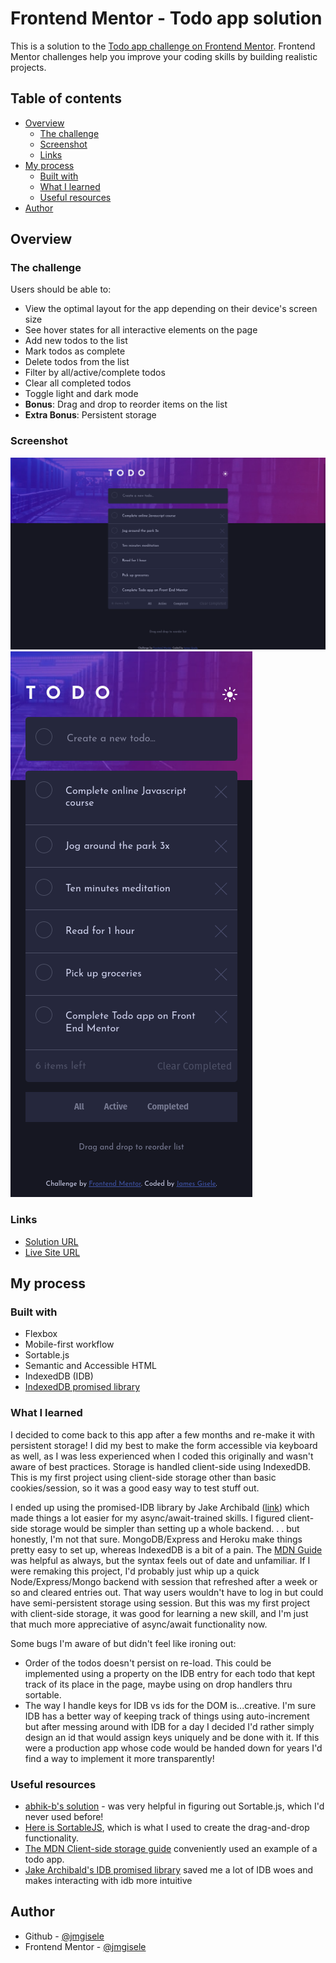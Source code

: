 # Frontend Mentor - Todo app solution

This is a solution to the [Todo app challenge on Frontend Mentor](https://www.frontendmentor.io/challenges/todo-app-Su1_KokOW). Frontend Mentor challenges help you improve your coding skills by building realistic projects. 

## Table of contents

- [Overview](#overview)
  - [The challenge](#the-challenge)
  - [Screenshot](#screenshot)
  - [Links](#links)
- [My process](#my-process)
  - [Built with](#built-with)
  - [What I learned](#what-i-learned)
  - [Useful resources](#useful-resources)
- [Author](#author)

## Overview

### The challenge

Users should be able to:

- View the optimal layout for the app depending on their device's screen size
- See hover states for all interactive elements on the page
- Add new todos to the list
- Mark todos as complete
- Delete todos from the list
- Filter by all/active/complete todos
- Clear all completed todos
- Toggle light and dark mode
- **Bonus**: Drag and drop to reorder items on the list
- **Extra Bonus**: Persistent storage

### Screenshot

![screenshot](./desktop.png)
![screenshot](./mobile.png)

### Links

- [Solution URL](https://github.com/jmgisele/todo-app-main)
- [Live Site URL](https://jmgisele.github.io/todo-app-main/)

## My process

### Built with

- Flexbox
- Mobile-first workflow
- Sortable.js
- Semantic and Accessible HTML
- IndexedDB (IDB)
- [IndexedDB promised library](https://github.com/jakearchibald/idb)


### What I learned
I decided to come back to this app after a few months and re-make it with persistent storage! I did my best to make the form accessible via keyboard as well, as I was less experienced when I coded this originally and wasn't aware of best practices. Storage is handled client-side using IndexedDB. This is my first project using client-side storage other than basic cookies/session, so it was a good easy way to test stuff out. 

I ended up using the promised-IDB library by Jake Archibald ([link](https://github.com/jakearchibald/idb)) which made things a lot easier for my async/await-trained skills. I figured client-side storage would be simpler than setting up a whole backend. . . but honestly, I'm not that sure. MongoDB/Express and Heroku make things pretty easy to set up, whereas IndexedDB is a bit of a pain. The [MDN Guide](https://developer.mozilla.org/en-US/docs/Web/API/IndexedDB_API) was helpful as always, but the syntax feels out of date and unfamiliar. If I were remaking this project, I'd probably just whip up a quick Node/Express/Mongo backend with session that refreshed after a week or so and cleared entries out. That way users wouldn't have to log in but could have semi-persistent storage using session. But this was my first project with client-side storage, it was good for learning a new skill, and I'm just that much more appreciative of async/await functionality now. 

Some bugs I'm aware of but didn't feel like ironing out:
- Order of the todos doesn't persist on re-load. This could be implemented using a property on the IDB entry for each todo that kept track of its place in the page, maybe using on drop handlers thru sortable.
- The way I handle keys for IDB vs ids for the DOM is...creative. I'm sure IDB has a better way of keeping track of things using auto-increment but after messing around with IDB for a day I decided I'd rather simply design an id that would assign keys uniquely and be done with it. If this were a production app whose code would be handed down for years I'd find a way to implement it more transparently!

### Useful resources

- [abhik-b's solution](https://github.com/abhik-b/frontend-challenge-3) - was very helpful in figuring out Sortable.js, which I'd never used before!
- [Here is SortableJS](https://sortablejs.github.io/Sortable/), which is what I used to create the drag-and-drop functionality.
- [The MDN Client-side storage guide](https://developer.mozilla.org/en-US/docs/Learn/JavaScript/Client-side_web_APIs/Client-side_storage) conveniently used an example of a todo app.
- [Jake Archibald's IDB promised library](https://github.com/jakearchibald/idb) saved me a lot of IDB woes and makes interacting with idb more intuitive


## Author

- Github - [@jmgisele](https://github.com/jmgisele)
- Frontend Mentor - [@jmgisele](https://www.frontendmentor.io/profile/jmgisele)